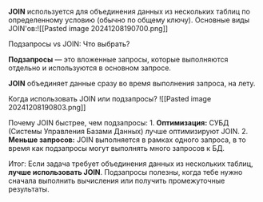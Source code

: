 **JOIN** используется для объединения данных из нескольких таблиц по определенному условию (обычно по общему ключу).
Основные виды JOIN'ов:![[Pasted image 20241208190700.png]]

Подзапросы vs JOIN: Что выбрать?

**Подзапросы** — это вложенные запросы, которые выполняются отдельно и используются в основном запросе.

**JOIN** объединяет данные сразу во время выполнения запроса, на лету.

Когда использовать JOIN или подзапросы?
![[Pasted image 20241208190803.png]]

Почему JOIN быстрее, чем подзапросы:
	1. **Оптимизация:** СУБД (Системы Управления Базами Данных) лучше оптимизируют JOIN.
	2. **Меньше запросов:** JOIN выполняется в рамках одного запроса, в то время как подзапросы могут выполнять много запросов к БД.

Итог: Если задача требует объединения данных из нескольких таблиц, **лучше использовать JOIN**. Подзапросы полезны, когда тебе нужно сначала выполнить вычисления или получить промежуточные результаты.